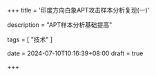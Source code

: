 +++
title = '印度方向白象APT攻击样本分析复现(一)'

description = "APT样本分析基础提高"

tags = [ "技术" ]

date = 2024-07-10T10:16:39+08:00
draft = true

+++
